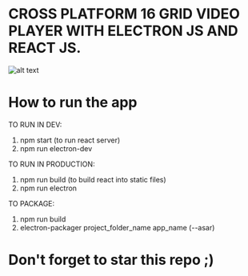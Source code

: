 # CROSS PLATFORM 16 GRID VIDEO PLAYER WITH ELECTRON JS AND REACT JS.

![alt text](https://raw.githubusercontent.com/nikhiltatpati/electron-video-player/blob/main/assets/vp.jpg)

# How to run the app

TO RUN IN DEV:

1. npm start (to run react server)
2. npm run electron-dev

TO RUN IN PRODUCTION:

1. npm run build (to build react into static files)
2. npm run electron

TO PACKAGE:

1. npm run build
2. electron-packager project_folder_name app_name (--asar)

# Don't forget to star this repo ;)

